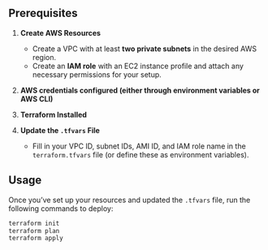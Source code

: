 ## Prerequisites

1. **Create AWS Resources**
   - Create a VPC with at least **two private subnets** in the desired AWS region.
   - Create an **IAM role** with an EC2 instance profile and attach any necessary permissions for your setup.
     
2. **AWS credentials configured (either through environment variables or AWS CLI)**
   
3. **Terraform Installed**

4. **Update the `.tfvars` File**
   - Fill in your VPC ID, subnet IDs, AMI ID, and IAM role name in the `terraform.tfvars` file (or define these as environment variables).

## Usage

Once you’ve set up your resources and updated the `.tfvars` file, run the following commands to deploy:

```bash
terraform init
terraform plan
terraform apply
